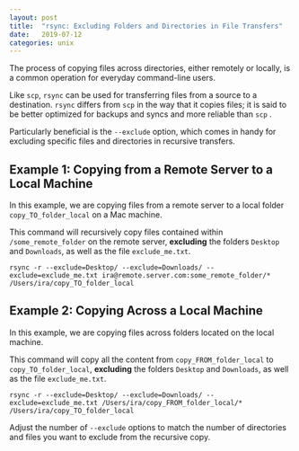 ```yaml
---
layout: post
title:  "rsync: Excluding Folders and Directories in File Transfers"
date:   2019-07-12
categories: unix
---
```


The process of copying files across directories, either remotely or locally, is a common operation for everyday command-line users.

Like `scp`, `rsync` can be used for transferring files from a source to a destination. `rsync` differs from `scp` in the way that it copies files; it is said to be better optimized for backups and syncs and more reliable than `scp` .

Particularly beneficial is the `--exclude` option, which comes in handy for excluding specific files and directories in recursive transfers.

## Example 1: Copying from a Remote Server to a Local Machine

In this example, we are copying files from a remote server to a local folder `copy_TO_folder_local` on a Mac machine.

This command will recursively copy files contained within `/some_remote_folder` on the remote server, **excluding** the folders `Desktop` and `Downloads`, as well as the file `exclude_me.txt`.

```
rsync -r --exclude=Desktop/ --exclude=Downloads/ --exclude=exclude_me.txt ira@remote.server.com:some_remote_folder/* /Users/ira/copy_TO_folder_local
```

## Example 2: Copying Across a Local Machine
In this example, we are copying files across folders located on the local machine.

This command will copy all the content from `copy_FROM_folder_local` to `copy_TO_folder_local`, **excluding** the folders `Desktop` and `Downloads`, as well as the file `exclude_me.txt`.
```
rsync -r --exclude=Desktop/ --exclude=Downloads/ --exclude=exclude_me.txt /Users/ira/copy_FROM_folder_local/* /Users/ira/copy_TO_folder_local
```

Adjust the number of `--exclude` options to match the number of directories and files you want to exclude from the recursive copy.